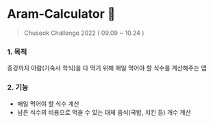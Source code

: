 # Aram-Calculator 📆
> Chuseok Challenge 2022 ( 09.09 ~ 10.24 )
### 1. 목적
종강까지 아람(기숙사 학식)을 다 먹기 위해 매일 먹어야 할 식수를 계산해주는 앱
### 2. 기능
- 매일 먹어야 할 식수 계산
- 남은 식수의 비용으로 먹을 수 있는 대체 음식(국밥, 치킨 등) 개수 계산
